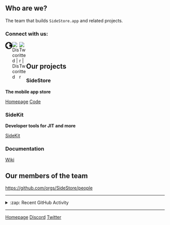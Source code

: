 <!-- 
Docs: How to use GitHub README and actions to auto-generate embedded content.
https://github.com/anuraghazra/github-readme-stats
https://www.youtube.com/watch?v=n6d4KHSKqGk
https://github.com/rahuldkjain/github-profile-readme-generator
 -->

## Who are we?

The team that builds `SideStore.app` and related projects.

### Connect with us:

<!--
[![Website](https://img.shields.io/website?label=sidestore.io&style=for-the-badge&url=https://sidestore.io)](https://sidestore.io)
[![Twitter Follow](https://img.shields.io/twitter/follow/sidestore_io?color=1DA1F2&logo=twitter&style=for-the-badge)](https://twitter.com/intent/follow?original_referer=https%3A%2F%2Fgithub.com%2Fsidestore&screen_name=sidestore)
[![GitHub Followers](https://img.shields.io/github/followers/sidestore?style=for-the-badge)]()
[![GitHub Sponsors](https://img.shields.io/github/sponsors/sidestore?style=for-the-badge
)]() 
-->

[<img align="left" alt="sidestore.io" width="22px" src="https://raw.githubusercontent.com/iconic/open-iconic/master/svg/globe.svg" />][website]
[<img align="left" alt="Discord | Discord" width="22px" src="https://cdn.jsdelivr.net/npm/simple-icons@v3/icons/discord.svg" />][discord]
[<img align="left" alt="Twitter | Twitter" width="22px" src="https://cdn.jsdelivr.net/npm/simple-icons@v3/icons/twitter.svg" />][twitter]

<br />
<br />

## Our projects

### SideStore

__The mobile app store__

[Homepage][website]
[Code][git.sidestore]

### SideKit

__Developer tools for JIT and more__

[SideKit][git.sidekit]

### Documentation

[Wiki][wiki]

## Our members of the team

https://github.com/orgs/SideStore/people

---

<details>
  <summary>:zap: Recent GitHub Activity</summary>

<!--START_SECTION:activity-->
1. 🗣 Commented on [#113](https://github.com/SideStore/SideStore/issues/113) in [SideStore/SideStore](https://github.com/SideStore/SideStore)
2. 🗣 Commented on [#113](https://github.com/SideStore/SideStore/issues/113) in [SideStore/SideStore](https://github.com/SideStore/SideStore)
3. 🗣 Commented on [#259](https://github.com/SideStore/SideStore/issues/259) in [SideStore/SideStore](https://github.com/SideStore/SideStore)
4. 🗣 Commented on [#675](https://github.com/SideStore/SideStore/issues/675) in [SideStore/SideStore](https://github.com/SideStore/SideStore)
5. 🗣 Commented on [#674](https://github.com/SideStore/SideStore/issues/674) in [SideStore/SideStore](https://github.com/SideStore/SideStore)
6. 🗣 Commented on [#674](https://github.com/SideStore/SideStore/issues/674) in [SideStore/SideStore](https://github.com/SideStore/SideStore)
7. 🗣 Commented on [#675](https://github.com/SideStore/SideStore/issues/675) in [SideStore/SideStore](https://github.com/SideStore/SideStore)
8. 💪 Opened PR [#675](https://github.com/SideStore/SideStore/pull/675) in [SideStore/SideStore](https://github.com/SideStore/SideStore)
9. 🗣 Commented on [#657](https://github.com/SideStore/SideStore/issues/657) in [SideStore/SideStore](https://github.com/SideStore/SideStore)
10. 🎉 Merged PR [#673](https://github.com/SideStore/SideStore/pull/673) in [SideStore/SideStore](https://github.com/SideStore/SideStore)
11. 🗣 Commented on [#673](https://github.com/SideStore/SideStore/issues/673) in [SideStore/SideStore](https://github.com/SideStore/SideStore)
12. 🗣 Commented on [#673](https://github.com/SideStore/SideStore/issues/673) in [SideStore/SideStore](https://github.com/SideStore/SideStore)
13. 🗣 Commented on [#673](https://github.com/SideStore/SideStore/issues/673) in [SideStore/SideStore](https://github.com/SideStore/SideStore)
14. 🗣 Commented on [#673](https://github.com/SideStore/SideStore/issues/673) in [SideStore/SideStore](https://github.com/SideStore/SideStore)
15. 🗣 Commented on [#673](https://github.com/SideStore/SideStore/issues/673) in [SideStore/SideStore](https://github.com/SideStore/SideStore)
16. 🗣 Commented on [#674](https://github.com/SideStore/SideStore/issues/674) in [SideStore/SideStore](https://github.com/SideStore/SideStore)
17. 🗣 Commented on [#674](https://github.com/SideStore/SideStore/issues/674) in [SideStore/SideStore](https://github.com/SideStore/SideStore)
18. 💪 Opened PR [#674](https://github.com/SideStore/SideStore/pull/674) in [SideStore/SideStore](https://github.com/SideStore/SideStore)
19. 🗣 Commented on [#538](https://github.com/SideStore/SideStore/issues/538) in [SideStore/SideStore](https://github.com/SideStore/SideStore)
20. 🗣 Commented on [#673](https://github.com/SideStore/SideStore/issues/673) in [SideStore/SideStore](https://github.com/SideStore/SideStore)
<!--END_SECTION:activity-->

</details>

---

[Homepage][patreon] [Discord][discord] [Twitter][twitter]

<!--
- [Patreon][patreon]
- [OpenCollective][opencollective]
- [YouTube][youtube]
-->

[website]: https://sidestore.io
[wiki]: https://wiki.sidestore.io
[twitter]: https://twitter.com/sidestore_io
[discord]: https://discord.gg/sidestore-949183273383395328
[youtube]: https://youtube.com/TODO
[patreon]: https://www.patreon.com/SideStore
[opencollective]: https://opencollective.com/TODO
[git.sidestore]: https://github.com/SideStore/SideStore/
[git.sidekit]: https://github.com/SideStore/SideKit

